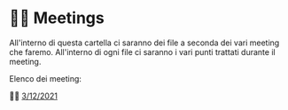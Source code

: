 # 🤝🏼 Meetings

All'interno di questa cartella ci saranno dei file a seconda dei vari meeting che faremo. All'interno di ogni file ci saranno i vari punti trattati durante il meeting.

Elenco dei meeting:

🤝🏼 [3/12/2021](03_12_2021/README.md)

